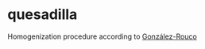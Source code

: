 # quesadilla
Homogenization procedure according to [González-Rouco](https://journals.ametsoc.org/view/journals/clim/14/5/1520-0442_2001_014_0964_qcahop_2.0.co_2.xml)
